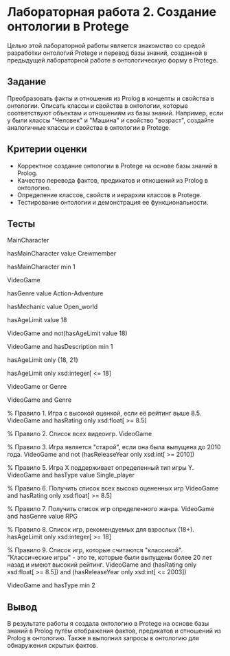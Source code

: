 # Лабораторная работа 2. Создание онтологии в Protege

Целью этой лабораторной работы является знакомство со средой разработки онтологий Protege и перевод базы знаний, созданной в предыдущей лабораторной работе в онтологическую форму в Protege.

## Задание

Преобразовать факты и отношения из Prolog в концепты и свойства в онтологии. Описать классы и свойства в онтологии, которые соответствуют объектам и отношениям из базы знаний. Например, если у были классы "Человек" и "Машина" и свойство "возраст", создайте аналогичные классы и свойства в онтологии в Protege.

## Критерии оценки

- Корректное создание онтологии в Protege на основе базы знаний в Prolog.
- Качество перевода фактов, предикатов и отношений из Prolog в онтологию.
- Определение классов, свойств и иерархии классов в Protege.
- Тестирование онтологии и демонстрация ее функциональности.

## Тесты
MainCharacter

hasMainCharacter value Crewmember

hasMainCharacter min 1

VideoGame

hasGenre value Action-Adventure

hasMechanic value Open_world

hasAgeLimit value 18

VideoGame and not(hasAgeLimit value 18)

VideoGame and hasDescription min 1

hasAgeLimit only {18, 21}

hasAgeLimit only xsd:integer[ <= 18]

VideoGame or Genre

VideoGame and Genre

% Правило 1. Игра c высокой оценкой, если её рейтинг выше 8.5.
VideoGame and hasRating only xsd:float[ >= 8.5]


% Правило 2. Список всех видеоигр.
VideoGame


% Правило 3. Игра является "старой", если она была выпущена до 2010 года.
VideoGame and not (hasReleaseYear only xsd:int[ >= 2010])


% Правило 5. Игра X поддерживает определенный тип игры Y.
VideoGame and hasType value Single_player


% Правило 6. Получить список всех высоко оцененных игр
VideoGame and hasRating only xsd:float[ >= 8.5]


% Правило 7. Получить список игр определенного жанра.
VideoGame and hasGenre value RPG


% Правило 8. Список игр, рекомендуемых для взрослых (18+).
hasAgeLimit only xsd:integer[ >= 18]


% Правило 9. Список игр, которые считаются "классикой". "Классические игры" - это те, которые были выпущены более 20 лет назад и имеют высокий рейтинг.
VideoGame and (hasRating only xsd:float[ >= 8.5]) and (hasReleaseYear only xsd:int[ <= 2003])

VideoGame and hasType min 2

## Вывод
В результате работы я создала онтологию в Protege на основе базы знаний в Prolog путём отображения фактов, предикатов и отношений из Prolog в онтологию. Также я выполнил запросы в онтологию для обнаружения скрытых фактов.

